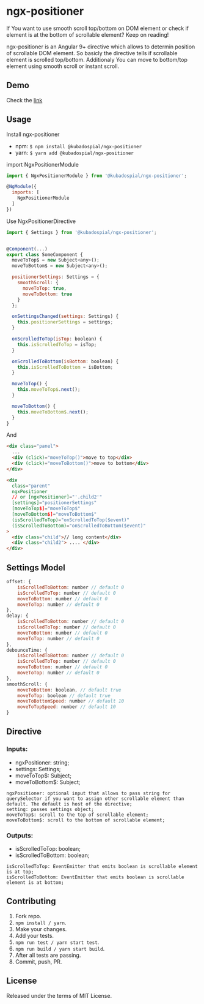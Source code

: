 # ngx-positioner

If You want to use smooth scroll top/bottom on DOM element or check if element is at the bottom of scrollable element?
Keep on reading!

ngx-positioner is an Angular 9+ directive which allows to determin position of scrollable DOM element. So basicly the directive tells if scrollable element is scrolled top/bottom.
Additionaly You can move to bottom/top element using smooth scroll or instant scroll.

## Demo

Check the [link](https://kubadospial.github.io/ngx-positioner/)

## Usage

Install ngx-positioner

- npm: `$ npm install @kubadospial/ngx-positioner`
- yarn: `$ yarn add @kubadospial/ngx-positioner`

import NgxPositionerModule

```js
import { NgxPositionerModule } from '@kubadospial/ngx-positioner';

@NgModule({
  imports: [
    NgxPositionerModule
  ]
})
```

Use NgxPositionerDirective

```js
import { Settings } from '@kubadospial/ngx-positioner';


@Component(...)
export class SomeComponent {
  moveToTop$ = new Subject<any>();
  moveToBottom$ = new Subject<any>();

  positionerSettings: Settings = {
    smoothScroll: {
      moveToTop: true,
      moveToBottom: true
    }
  };

  onSettingsChanged(settings: Settings) {
    this.positionerSettings = settings;
  }

  onScrolledToTop(isTop: boolean) {
    this.isScrolledToTop = isTop;
  }

  onScrolledToBottom(isBottom: boolean) {
    this.isScrolledToBottom = isBottom;
  }

  moveToTop() {
    this.moveToTop$.next();
  }

  moveToBottom() {
    this.moveToBottom$.next();
  }
}

```

And

```html
<div class="panel">
  ...
  <div (click)="moveToTop()">move to top</div>
  <div (click)="moveToBottom()">move to bottom</div>
</div>

<div
  class="parent"
  ngxPositioner
  // or [ngxPositioner]="'.child2'"
  [settings]="positionerSettings"
  [moveToTop$]="moveToTop$"
  [moveToBottom$]="moveToBottom$"
  (isScrolledToTop)="onScrolledToTop($event)"
  (isScrolledToBottom)="onScrolledToBottom($event)"
>
  <div class="child">// long content</div>
  <div class="child2"> .... </div>
</div>
```

## Settings Model

```js
offset: {
    isScrolledToBottom: number // default 0
    isScrolledToTop: number // default 0
    moveToBottom: number // default 0
    moveToTop: number // default 0
},
delay: {
    isScrolledToBottom: number // default 0
    isScrolledToTop: number // default 0
    moveToBottom: number // default 0
    moveToTop: number // default 0
},
debounceTime: {
    isScrolledToBottom: number // default 0
    isScrolledToTop: number // default 0
    moveToBottom: number // default 0
    moveToTop: number // default 0
},
smoothScroll: {
    moveToBottom: boolean, // default true
    moveToTop: boolean // default true
    moveToBottomSpeed: number // default 10
    moveToTopSpeed: number // default 10
}
```

## Directive

### Inputs:

- ngxPositioner: string;
- settings: Settings;
- moveToTop$: Subject;
- moveToBottom$: Subject;

```
ngxPositioner: optional input that allows to pass string for querySelector if you want to assign other scrollable element than default. The default is host of the directive;
setting: passes settings object;
moveToTop$: scroll to the top of scrollable element;
moveToBottom$: scroll to the bottom of scrollable element;
```

### Outputs:

- isScrolledToTop: boolean;
- isScrolledToBottom: boolean;

```
isScrolledToTop: EventEmitter that emits boolean is scrollable element is at top;
isScrolledToBottom: EventEmitter that emits boolean is scrollable element is at bottom;
```

## Contributing

1. Fork repo.
2. `npm install / yarn`.
3. Make your changes.
4. Add your tests.
5. `npm run test / yarn start test`.
6. `npm run build / yarn start build`.
7. After all tests are passing.
8. Commit, push, PR.

## License

Released under the terms of MIT License.
